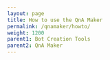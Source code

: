 ```yaml
---
layout: page
title: How to use the QnA Maker
permalink: /qnamaker/howto/
weight: 1200
parent1: Bot Creation Tools
parent2: QnA Maker
---
```


